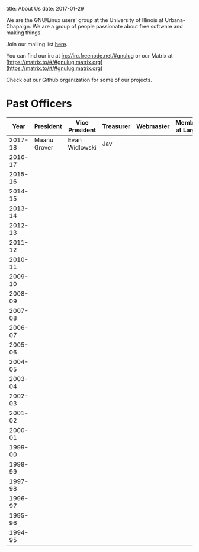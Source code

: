 title: About Us
date: 2017-01-29

We are the GNU/Linux users' group at the University of Illinois at
Urbana-Chapaign. We are a group of people passionate about free software and
making things.

Join our mailing list [here](https://www-s.acm.illinois.edu/mailman/listinfo/glug).

You can find our irc at [irc://irc.freenode.net/#gnulug](irc://irc.freenode.net/#gnulug) or our Matrix at [https://matrix.to/#/#gnulug:matrix.org](https://matrix.to/#/#gnulug:matrix.org)

Check out our Github organization for some of our projects.


# Past Officers

|    Year | President        | Vice President | Treasurer      | Webmaster     | Member at Large |
|---------|------------------|----------------|----------------|---------------|-----------------|
| 2017-18 | Maanu Grover     | Evan Widlowski | Jav            |               |                 |
| 2016-17 |                  |                |                |               |                 |
| 2015-16 |                  |                |                |               |                 |
| 2014-15 |                  |                |                |               |                 |
| 2013-14 |                  |                |                |               |                 |
| 2012-13 |                  |                |                |               |                 |
| 2011-12 |                  |                |                |               |                 |
| 2010-11 |                  |                |                |               |                 |
| 2009-10 |                  |                |                |               |                 |
| 2008-09 |                  |                |                |               |                 |
| 2007-08 |                  |                |                |               |                 |
| 2006-07 |                  |                |                |               |                 |
| 2005-06 |                  |                |                |               |                 |
| 2004-05 |                  |                |                |               |                 |
| 2003-04 |                  |                |                |               |                 |
| 2002-03 |                  |                |                |               |                 |
| 2001-02 |                  |                |                |               |                 |
| 2000-01 |                  |                |                |               |                 |
| 1999-00 |                  |                |                |               |                 |
| 1998-99 |                  |                |                |               |                 |
| 1997-98 |                  |                |                |               |                 |
| 1996-97 |                  |                |                |               |                 |
| 1995-96 |                  |                |                |               |                 |
| 1994-95 |                  |                |                |               |                 |


























